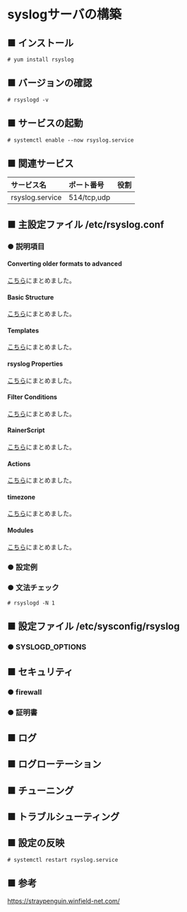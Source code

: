 # syslogサーバの構築
## ■ インストール
```
# yum install rsyslog
```
## ■ バージョンの確認
```
# rsyslogd -v
```
## ■ サービスの起動
```
# systemctl enable --now rsyslog.service
```
## ■ 関連サービス
|サービス名|ポート番号|役割|
|:---|:---|:---|
|rsyslog.service|514/tcp,udp||

## ■ 主設定ファイル /etc/rsyslog.conf
### ● 説明項目
#### Converting older formats to advanced
[こちら]()にまとめました。

#### Basic Structure
[こちら]()にまとめました。

#### Templates
[こちら]()にまとめました。

#### rsyslog Properties
[こちら]()にまとめました。

#### Filter Conditions
[こちら]()にまとめました。

#### RainerScript
[こちら]()にまとめました。

#### Actions
[こちら]()にまとめました。

#### timezone
[こちら]()にまとめました。

#### Modules
[こちら]()にまとめました。

### ● 設定例
### ● 文法チェック
```
# rsyslogd -N 1
```
## ■ 設定ファイル /etc/sysconfig/rsyslog
### ● SYSLOGD_OPTIONS
## ■ セキュリティ
### ● firewall
### ● 証明書
## ■ ログ
## ■ ログローテーション
## ■ チューニング
## ■ トラブルシューティング
## ■ 設定の反映
```
# systemctl restart rsyslog.service
```
## ■ 参考
https://straypenguin.winfield-net.com/
